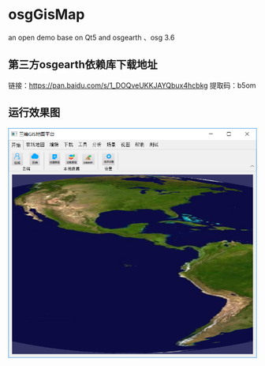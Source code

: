 # osgGisMap
an open demo base on Qt5 and osgearth 、osg 3.6

## 第三方osgearth依赖库下载地址

链接：https://pan.baidu.com/s/1_DOQveUKKJAYQbux4hcbkg 
提取码：b5om 

## 运行效果图

![主界面](screenshot\mainwindow.png)
